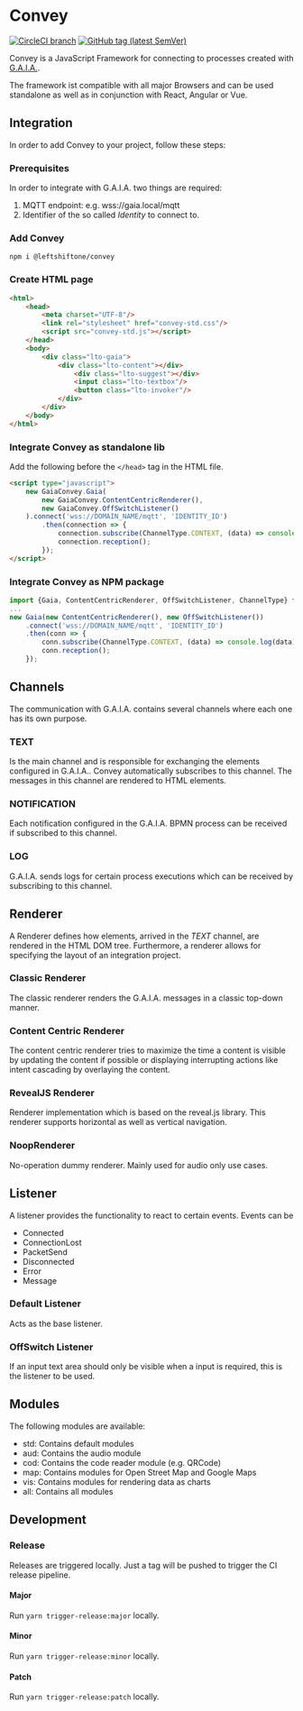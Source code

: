 # Convey

[![CircleCI branch](https://img.shields.io/circleci/project/github/leftshiftone/conveyjs/master.svg?style=flat-square)](https://circleci.com/gh/leftshiftone/conveyjs)
[![GitHub tag (latest SemVer)](https://img.shields.io/github/tag/leftshiftone/conveyjs.svg?style=flat-square)](https://github.com/leftshiftone/conveyjs)

Convey is a JavaScript Framework for connecting to processes created with [G.A.I.A.](https://www.leftshift.one/produkt/gaia-services/).

The framework ist compatible with all major Browsers and can be used standalone as well as in conjunction with React, Angular or Vue.

## Integration
[//]: <> (TODO: Create sample project to demonstrate integration)
In order to add Convey to your project, follow these steps:

### Prerequisites
In order to integrate with G.A.I.A. two things are required:
1. MQTT endpoint: e.g. wss://gaia.local/mqtt
2. Identifier of the so called *Identity* to connect to.

### Add Convey
`npm i @leftshiftone/convey`

### Create HTML page
```html
<html>
    <head>
        <meta charset="UTF-8"/>
        <link rel="stylesheet" href="convey-std.css"/>
        <script src="convey-std.js"></script>
    </head>
    <body>
        <div class="lto-gaia">
            <div class="lto-content"></div>
                <div class="lto-suggest"></div>
                <input class="lto-textbox"/>
                <button class="lto-invoker"/>
            </div>
        </div>
    </body>
</html>
```

### Integrate Convey as standalone lib
Add the following before the `</head>` tag in the HTML file.
```html
<script type="javascript">
    new GaiaConvey.Gaia(
        new GaiaConvey.ContentCentricRenderer(),
        new GaiaConvey.OffSwitchListener()
    ).connect('wss://DOMAIN_NAME/mqtt', 'IDENTITY_ID')
        .then(connection => {
            connection.subscribe(ChannelType.CONTEXT, (data) => console.log(data));
            connection.reception();
        });
</script>
```

### Integrate Convey as NPM package
```javascript
import {Gaia, ContentCentricRenderer, OffSwitchListener, ChannelType} from "@leftshiftone/convey";
...
new Gaia(new ContentCentricRenderer(), new OffSwitchListener())
    .connect('wss://DOMAIN_NAME/mqtt', 'IDENTITY_ID')
    .then(conn => {
        conn.subscribe(ChannelType.CONTEXT, (data) => console.log(data));
        conn.reception();
    });
```

## Channels
The communication with G.A.I.A. contains several channels where each one has its own purpose.

### TEXT

Is the main channel and is responsible for exchanging the elements configured in G.A.I.A.. Convey automatically subscribes to this channel. The messages in this channel are rendered to HTML elements.

### NOTIFICATION

Each notification configured in the G.A.I.A. BPMN process can be received if subscribed to this channel.

### LOG

G.A.I.A. sends logs for certain process executions which can be received by subscribing to this channel.


## Renderer
A Renderer defines how elements, arrived in the *TEXT* channel, are rendered in the HTML DOM tree. Furthermore, a renderer allows for specifying the layout of an integration project.

### Classic Renderer
The classic renderer renders the G.A.I.A. messages in a classic top-down manner.

### Content Centric Renderer
The content centric renderer tries to maximize the time a content is visible by updating the content if possible or displaying interrupting actions like intent cascading by overlaying the content.

### RevealJS Renderer
Renderer implementation which is based on the reveal.js library. This renderer supports horizontal as well as vertical navigation.

### NoopRenderer
No-operation dummy renderer. Mainly used for audio only use cases.


## Listener
A listener provides the functionality to react to certain events. Events can be
* Connected
* ConnectionLost
* PacketSend
* Disconnected
* Error
* Message

### Default Listener
Acts as the base listener.

### OffSwitch Listener
If an input text area should only be visible when a input is required, this is the listener to be used.


## Modules
The following modules are available:
* std: Contains default modules
* aud: Contains the audio module
* cod: Contains the code reader module (e.g. QRCode)
* map: Contains modules for Open Street Map and Google Maps
* vis: Contains modules for rendering data as charts
* all: Contains all modules


## Development

### Release
Releases are triggered locally. Just a tag will be pushed to trigger the CI release pipeline.

#### Major
Run `yarn trigger-release:major` locally.

#### Minor
Run `yarn trigger-release:minor` locally.

#### Patch
Run `yarn trigger-release:patch` locally.


